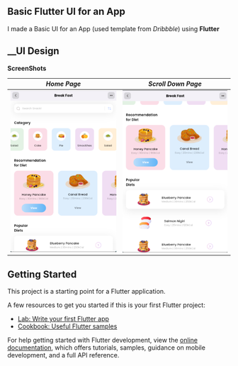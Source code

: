 ## Basic Flutter UI for an App

I made a Basic UI for an App (used template from *Dribbble*) using **Flutter**

## \__UI Design

**ScreenShots**

| *Home Page* | *Scroll Down Page* |
|-----------|-------------------|
| ![Screenshot](screenshots/img1.png) | ![Screenshot](screenshots/img2.png) |

## Getting Started

This project is a starting point for a Flutter application.

A few resources to get you started if this is your first Flutter project:

- [Lab: Write your first Flutter app](https://docs.flutter.dev/get-started/codelab)
- [Cookbook: Useful Flutter samples](https://docs.flutter.dev/cookbook)

For help getting started with Flutter development, view the
[online documentation](https://docs.flutter.dev/), which offers tutorials,
samples, guidance on mobile development, and a full API reference.
